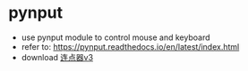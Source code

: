 # pynput
- use pynput module to control mouse and keyboard
- refer to: https://pynput.readthedocs.io/en/latest/index.html
- download [连点器v3](https://github.com/TMFfa/pynput/releases/download/v3.0/v3.exe)
